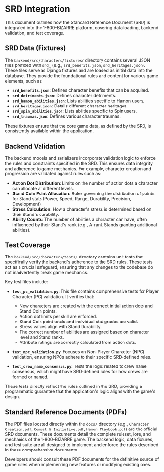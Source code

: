 # SRD Integration

This document outlines how the Standard Reference Document (SRD) is integrated into the 1-800-BIZARRE platform, covering data loading, backend validation, and test coverage.

## SRD Data (Fixtures)

The `backend/src/characters/fixtures/` directory contains several JSON files prefixed with `srd_` (e.g., `srd_benefits.json`, `srd_heritages.json`). These files serve as Django fixtures and are loaded as initial data into the database. They provide the foundational rules and content for various game elements, such as:

*   **`srd_benefits.json`**: Defines character benefits that can be acquired.
*   **`srd_detriments.json`**: Defines character detriments.
*   **`srd_hamon_abilities.json`**: Lists abilities specific to Hamon users.
*   **`srd_heritages.json`**: Details different character heritages.
*   **`srd_spin_abilities.json`**: Lists abilities specific to Spin users.
*   **`srd_traumas.json`**: Defines various character traumas.

These fixtures ensure that the core game data, as defined by the SRD, is consistently available within the application.

## Backend Validation

The backend models and serializers incorporate validation logic to enforce the rules and constraints specified in the SRD. This ensures data integrity and adherence to game mechanics. For example, character creation and progression are validated against rules such as:

*   **Action Dot Distribution**: Limits on the number of action dots a character can allocate at different levels.
*   **Stand Coin Point Allocation**: Rules governing the distribution of points for Stand stats (Power, Speed, Range, Durability, Precision, Development).
*   **Stress Calculation**: How a character's stress is determined based on their Stand's durability.
*   **Ability Counts**: The number of abilities a character can have, often influenced by their Stand's rank (e.g., A-rank Stands granting additional abilities).

## Test Coverage

The `backend/src/characters/tests/` directory contains unit tests that specifically verify the backend's adherence to the SRD rules. These tests act as a crucial safeguard, ensuring that any changes to the codebase do not inadvertently break game mechanics.

Key test files include:

*   **`test_pc_validation.py`**: This file contains comprehensive tests for Player Character (PC) validation. It verifies that:
    *   New characters are created with the correct initial action dots and Stand Coin points.
    *   Action dot limits per skill are enforced.
    *   Stand Coin point totals and individual stat grades are valid.
    *   Stress values align with Stand Durability.
    *   The correct number of abilities are assigned based on character level and Stand ranks.
    *   Attribute ratings are correctly calculated from action dots.

*   **`test_npc_validation.py`**: Focuses on Non-Player Character (NPC) validation, ensuring NPCs adhere to their specific SRD-defined rules.

*   **`test_crew_name_consensus.py`**: Tests the logic related to crew name consensus, which might have SRD-defined rules for how crews are formed or named.

These tests directly reflect the rules outlined in the SRD, providing a programmatic guarantee that the application's logic aligns with the game's design.

## Standard Reference Documents (PDFs)

The PDF files located directly within the `docs/` directory (e.g., `Character Creation.pdf`, `Combat & Initiative.pdf`, `Hamon Playbook.pdf`) are the official SRD documents. These documents detail the complete ruleset, lore, and mechanics of the 1-800-BIZARRE game. The backend logic, data fixtures, and test suite are all designed to implement and enforce the rules described in these comprehensive documents.

Developers should consult these PDF documents for the definitive source of game rules when implementing new features or modifying existing ones.
